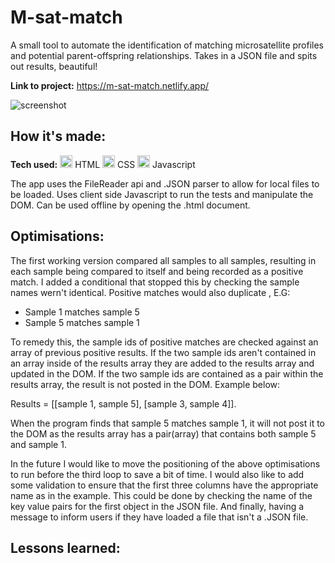# M-sat-match
A small tool to automate the identification of matching microsatellite profiles and potential parent-offspring relationships. Takes in a JSON file and spits out results, beautiful!

**Link to project:** https://m-sat-match.netlify.app/

![screenshot](https://m-sat-match.netlify.app/images/M-sat-match-image.jpg)

## How it's made:
**Tech used:** <img height="20" src="https://user-images.githubusercontent.com/25181517/192158954-f88b5814-d510-4564-b285-dff7d6400dad.png" alt="HTML" title="HTML" /> HTML <img height="20" src="https://user-images.githubusercontent.com/25181517/183898674-75a4a1b1-f960-4ea9-abcb-637170a00a75.png" alt="CSS" title="CSS" /> CSS <img height="20" src="https://user-images.githubusercontent.com/25181517/117447155-6a868a00-af3d-11eb-9cfe-245df15c9f3f.png" alt="JavaScript" title="JavaScript" /> Javascript

The app uses the FileReader api and .JSON parser to allow for local files to be loaded. Uses client side Javascript to run the tests and manipulate the DOM. Can be used offline by opening the .html document.

## Optimisations:
The first working version compared all samples to all samples, resulting in each sample being compared to itself and being recorded as a positive match. I added a conditional that stopped this by checking the sample names wern't identical.
Positive matches would also duplicate , E.G:

* Sample 1 matches sample 5
* Sample 5 matches sample 1

To remedy this, the sample ids of positive matches are checked against an array of previous positive results. If the two sample ids aren't contained in an array inside of the results array they are added to the results array and updated in the DOM. If the two sample ids are contained as a pair within the results array, the result is not posted in the DOM. Example below:

Results = [[sample 1, sample 5], [sample 3, sample 4]]. 

When the program finds that sample 5 matches sample 1, it will not post it to the DOM as the results array has a pair(array) that contains both sample 5 and sample 1.


In the future I would like to move the positioning of the above optimisations to run before the third loop to save a bit of time. I would also like to add some validation to ensure that the first three columns have the appropriate name as in the example. This could be done by checking the name of the key value pairs for the first object in the JSON file. And finally, having a message to inform users if they have loaded a file that isn't a .JSON file.

## Lessons learned:
